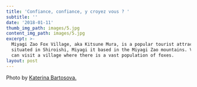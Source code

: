 ```yaml
---
title: 'Confiance, confiance, y croyez vous ? '
subtitle: ''
date: '2018-01-11'
thumb_img_path: images/5.jpg
content_img_path: images/5.jpg
excerpt: >-
  Miyagi Zao Fox Village, aka Kitsune Mura, is a popular tourist attraction
  situated in Shiroishi, Miyagi it based in the Miyagi Zao mountains. Visitors
  can visit a village where there is a vast population of foxes.
layout: post
---
```

Photo by [Katerina Bartosova.](https://unsplash.com/photos/SAfJ1eTBeyk)
